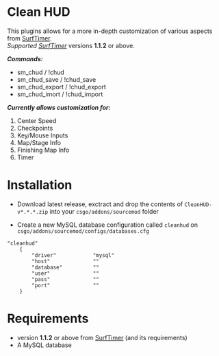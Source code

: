 # Clean HUD

This plugins allows for a more in-depth customization of various aspects from [SurfTimer](https://github.com/surftimer/SurfTimer).
</br>_Supported [SurfTimer](https://github.com/surftimer/SurfTimer)_ versions **1.1.2** or above.

___Commands:___
- sm_chud / !chud
- sm_chud_save / !chud_save
- sm_chud_export / !chud_export
- sm_chud_imort / !chud_import

___Currently allows customization for:___
1. Center Speed
2. Checkpoints
3. Key/Mouse Inputs
4. Map/Stage Info
5. Finishing Map Info
6. Timer

# Installation
* Download latest release, exctract and drop the contents of `CleanHUD-v*.*.*.zip` into your `csgo/addons/sourcemod` folder

* Create a new MySQL database configuration  called `cleanhud` on `csgo/addons/sourcemod/configs/databases.cfg`

```
"cleanhud"
	{
		"driver"			"mysql"
		"host"				""
		"database"			""
		"user"				""
		"pass"				""
		"port"				""
	}
```

# Requirements

* version **1.1.2** or above from [SurfTimer](https://github.com/surftimer/SurfTimer) (and its requirements)
* A MySQL database

